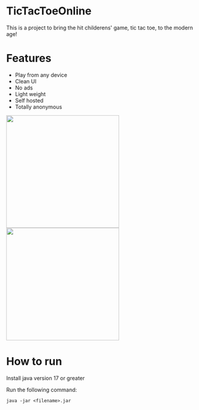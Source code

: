 # TicTacToeOnline
This is a project to bring the hit childerens' game, tic tac toe, to the modern age!


# Features
- Play from any device
- Clean UI
- No ads
- Light weight
- Self hosted
- Totally anonymous

<img src="https://github.com/Sf298/TicTacToeOnline/assets/7067339/feb54710-cb59-44d4-97b7-8edf6308068f" width="300" height="300"/>
<img src="https://github.com/Sf298/TicTacToeOnline/assets/7067339/62df9980-bb9b-4a73-b6aa-97ce8fec97f6" width="300" height="300"/>

# How to run
Install java version 17 or greater

Run the following command:

```
java -jar <filename>.jar
```
